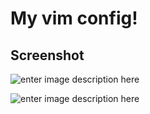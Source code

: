 My vim config!
===================

Screenshot
-------------
![enter image description here](https://pp.userapi.com/c631226/v631226705/43209/p7KyxQarnK0.jpg)


![enter image description here](https://pp.userapi.com/c837335/v837335705/27656/M6HjZNaVBVQ.jpg)
